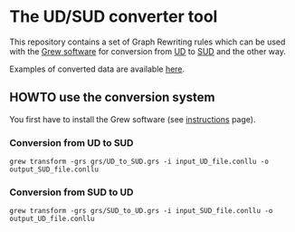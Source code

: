 
# The UD/SUD converter tool

This repository contains a set of Graph Rewriting rules which can be used with the [Grew software](http://grew.fr) for conversion from [UD](http://universaldependencies.org/) to [SUD](https://surfacesyntacticud.github.io/) and the other way.

Examples of converted data are available [here](https://surfacesyntacticud.github.io/data).

## HOWTO use the conversion system

You first have to install the Grew software (see [instructions](https://grew.fr/usage/install/) page).

### Conversion from UD to SUD

```
grew transform -grs grs/UD_to_SUD.grs -i input_UD_file.conllu -o output_SUD_file.conllu
```

### Conversion from SUD to UD

```
grew transform -grs grs/SUD_to_UD.grs -i input_SUD_file.conllu -o output_UD_file.conllu
```
